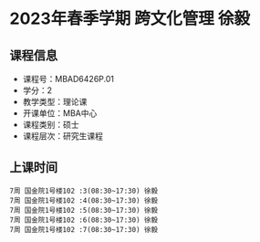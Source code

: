 # 2023年春季学期 跨文化管理 徐毅






## 课程信息

- 课程号：MBAD6426P.01
- 学分：2
- 教学类型：理论课
- 开课单位：MBA中心
- 课程类别：硕士
- 课程层次：研究生课程

## 上课时间

```
7周 国金院1号楼102 :3(08:30~17:30) 徐毅
7周 国金院1号楼102 :4(08:30~17:30) 徐毅
7周 国金院1号楼102 :5(08:30~17:30) 徐毅
7周 国金院1号楼102 :6(08:30~17:30) 徐毅
7周 国金院1号楼102 :7(08:30~17:30) 徐毅
```

